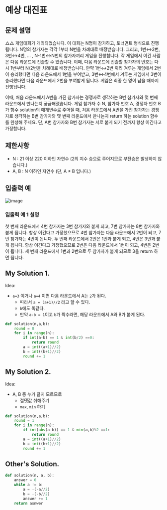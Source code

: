 # 예상 대진표

## 문제 설명
△△ 게임대회가 개최되었습니다. 이 대회는 N명이 참가하고, 토너먼트 형식으로 진행됩니다. N명의 참가자는 각각 1부터 N번을 차례대로 배정받습니다. 그리고, 1번↔2번, 3번↔4번, ... , N-1번↔N번의 참가자끼리 게임을 진행합니다. 각 게임에서 이긴 사람은 다음 라운드에 진출할 수 있습니다. 이때, 다음 라운드에 진출할 참가자의 번호는 다시 1번부터 N/2번을 차례대로 배정받습니다. 만약 1번↔2번 끼리 겨루는 게임에서 2번이 승리했다면 다음 라운드에서 1번을 부여받고, 3번↔4번에서 겨루는 게임에서 3번이 승리했다면 다음 라운드에서 2번을 부여받게 됩니다. 게임은 최종 한 명이 남을 때까지 진행됩니다.

이때, 처음 라운드에서 A번을 가진 참가자는 경쟁자로 생각하는 B번 참가자와 몇 번째 라운드에서 만나는지 궁금해졌습니다. 게임 참가자 수 N, 참가자 번호 A, 경쟁자 번호 B가 함수 solution의 매개변수로 주어질 때, 처음 라운드에서 A번을 가진 참가자는 경쟁자로 생각하는 B번 참가자와 몇 번째 라운드에서 만나는지 return 하는 solution 함수를 완성해 주세요. 단, A번 참가자와 B번 참가자는 서로 붙게 되기 전까지 항상 이긴다고 가정합니다.

## 제한사항
- N : 21 이상 220 이하인 자연수 (2의 지수 승으로 주어지므로 부전승은 발생하지 않습니다.)
- A, B : N 이하인 자연수 (단, A ≠ B 입니다.)

## 입출력 예
![image](https://github.com/ultimate-mj/Coding-test-practice/assets/122213470/08067ed4-bec6-4d1f-b4ee-869f5e191a7e)

### 입출력 예 1 설명
첫 번째 라운드에서 4번 참가자는 3번 참가자와 붙게 되고, 7번 참가자는 8번 참가자와 붙게 됩니다. 항상 이긴다고 가정했으므로 4번 참가자는 다음 라운드에서 2번이 되고, 7번 참가자는 4번이 됩니다. 두 번째 라운드에서 2번은 1번과 붙게 되고, 4번은 3번과 붙게 됩니다. 항상 이긴다고 가정했으므로 2번은 다음 라운드에서 1번이 되고, 4번은 2번이 됩니다. 세 번째 라운드에서 1번과 2번으로 두 참가자가 붙게 되므로 3을 return 하면 됩니다.

## My Solution 1. 

Idea:
- `a=3` 이거나 `a=4` 이면 다음 라운드에서 A는 `2`가 된다. 
  + 따라서 `a = (a+1)//2` 라고 할 수 있다.
  + `b`에도 똑같다.
  + 만약 `a-b = 1`이고 `b`가 짝수라면, 해당 라운드에서 A와 B가 붙게 된다.

```python
def solution(n,a,b):
    round = 0
    for i in range(n):
        if int(a-b) == 1 & int(b/2) ==0:
            return round
        a = int((a+1)//2)
        b = int((b+1)//2)
        round += 1
```

## My Solution 2.

Idea:
- A, B 중 누가 클지 모르므로
  + 절댓값 취해주기
  + `max`, `min` 하기

```python
def solution(n,a,b):
    round = 1
    for i in range(n):
        if int(abs(a-b)) == 1 & min(a,b)%2 ==1:
            return round
        a = int((a+1)//2)
        b = int((b+1)//2)
        round += 1
```

## Other's Solution. 

```python
def solution(n, a, b):
    answer = 0
    while a != b:
        a = -(-a//2)
        b = -(-b//2)
        answer += 1
    return asnwer
```
